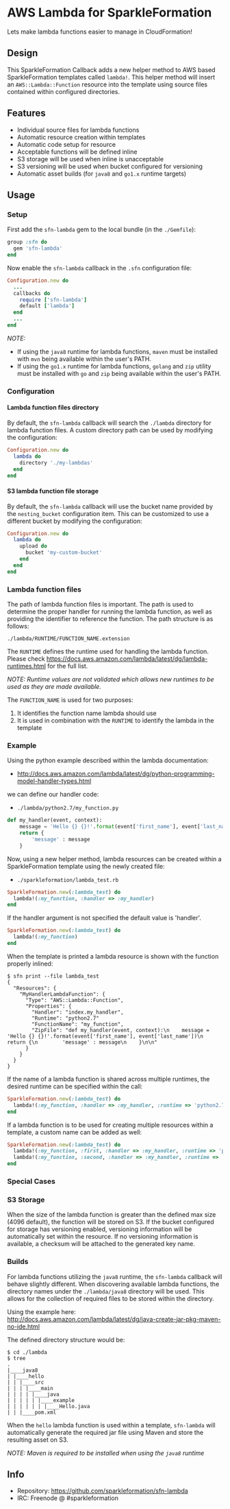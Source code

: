 # AWS Lambda for SparkleFormation

Lets make lambda functions easier to manage in CloudFormation!

## Design

This SparkleFormation Callback adds a new helper method to AWS based
SparkleFormation templates called `lambda!`. This helper method will
insert an `AWS::Lambda::Function` resource into the template using
source files contained within configured directories.

## Features

* Individual source files for lambda functions
* Automatic resource creation within templates
* Automatic code setup for resource
 * Acceptable functions will be defined inline
 * S3 storage will be used when inline is unacceptable
 * S3 versioning will be used when bucket configured for versioning
 * Automatic asset builds (for `java8` and `go1.x` runtime targets)

## Usage

### Setup

First add the `sfn-lambda` gem to the local bundle (in the `./Gemfile`):

```ruby
group :sfn do
  gem 'sfn-lambda'
end
```

Now enable the `sfn-lambda` callback in the `.sfn` configuration file:

```ruby
Configuration.new do
  ...
  callbacks do
    require ['sfn-lambda']
    default ['lambda']
  end
  ...
end
```

_NOTE:_ 
  * If using the `java8` runtime for lambda functions, `maven` must 
    be installed with `mvn` being available within the user's PATH.
  * If using the `go1.x` runtime for lambda functions, `golang` and 
    `zip` utility must be installed with `go` and `zip` being available 
    within the user's PATH.

### Configuration

#### Lambda function files directory

By default, the `sfn-lambda` callback will search the `./lambda` directory
for lambda function files. A custom directory path can be used by modifying
the configuration:

```ruby
Configuration.new do
  lambda do
    directory './my-lambdas'
  end
end
```

#### S3 lambda function file storage

By default, the `sfn-lambda` callback will use the bucket name provided by
the `nesting_bucket` configuration item. This can be customized to use a
different bucket by modifying the configuration:

```ruby
Configuration.new do
  lambda do
    upload do
      bucket 'my-custom-bucket'
    end
  end
end
```

### Lambda function files

The path of lambda function files is important. The path is used to determine
the proper handler for running the lambda function, as well as providing the
identifier to reference the function. The path structure is as follows:

```
./lambda/RUNTIME/FUNCTION_NAME.extension
```

The `RUNTIME` defines the runtime used for handling the lambda function.
Please check https://docs.aws.amazon.com/lambda/latest/dg/lambda-runtimes.html 
for the full list.

_NOTE: Runtime values are not validated which allows new runtimes to be used
as they are made available._

The `FUNCTION_NAME` is used for two purposes:

1. It identifies the function name lambda should use
2. It is used in combination with the `RUNTIME` to identify the lambda in the template

### Example

Using the python example described within the lambda documentation:

* http://docs.aws.amazon.com/lambda/latest/dg/python-programming-model-handler-types.html

we can define our handler code:

* `./lambda/python2.7/my_function.py`

```python
def my_handler(event, context):
    message = 'Hello {} {}!'.format(event['first_name'], event['last_name'])
    return {
        'message' : message
    }
```

Now, using a new helper method, lambda resources can be created within a SparkleFormation template using
the newly created file:

* `./sparkleformation/lambda_test.rb`

```ruby
SparkleFormation.new(:lambda_test) do
  lambda!(:my_function, :handler => :my_handler)
end
```

If the handler argument is not specified the default value is 'handler'.

```ruby
SparkleFormation.new(:lambda_test) do
  lambda!(:my_function)
end
```

When the template is printed a lambda resource is shown with the function properly inlined:

```
$ sfn print --file lambda_test
{
  "Resources": {
    "MyHandlerLambdaFunction": {
      "Type": "AWS::Lambda::Function",
      "Properties": {
        "Handler": "index.my_handler",
        "Runtime": "python2.7"
        "FunctionName": "my_function",
        "ZipFile": "def my_handler(event, context):\n    message = 'Hello {} {}!'.format(event['first_name'], event['last_name'])\n    return {\n        'message' : message\n    }\n\n"
      }
    }
  }
}
```

If the name of a lambda function is shared across multiple runtimes, the desired runtime
can be specified within the call:

```ruby
SparkleFormation.new(:lambda_test) do
  lambda!(:my_function, :handler => :my_handler, :runtime => 'python2.7')
end
```

If a lambda function is to be used for creating multiple resources within a template, a
custom name can be added as well:

```ruby
SparkleFormation.new(:lambda_test) do
  lambda!(:my_function, :first, :handler => :my_handler, :runtime => 'python2.7')
  lambda!(:my_function, :second, :handler => :my_handler, :runtime => 'python2.7')
end
```

### Special Cases

### S3 Storage

When the size of the lambda function is greater than the defined max size (4096 default),
the function will be stored on S3. If the bucket configured for storage has versioning
enabled, versioning information will be automatically set within the resource. If no
versioning information is available, a checksum will be attached to the generated key name.

### Builds

For lambda functions utilizing the `java8` runtime, the `sfn-lambda` callback will behave
slightly different. When discovering available lambda functions, the directory names under the
`./lambda/java8` directory will be used. This allows for the collection of required files to
be stored within the directory.

Using the example here: http://docs.aws.amazon.com/lambda/latest/dg/java-create-jar-pkg-maven-no-ide.html

The defined directory structure would be:

```
$ cd ./lambda
$ tree
.
|____java8
| |____hello
| | |____src
| | | |____main
| | | | |____java
| | | | | |____example
| | | | | | |____Hello.java
| | |____pom.xml
```

When the `hello` lambda function is used within a template, `sfn-lambda` will automatically generate
the required jar file using Maven and store the resulting asset on S3.

_NOTE: Maven is required to be installed when using the `java8` runtime_

## Info

* Repository: https://github.com/sparkleformation/sfn-lambda
* IRC: Freenode @ #sparkleformation

